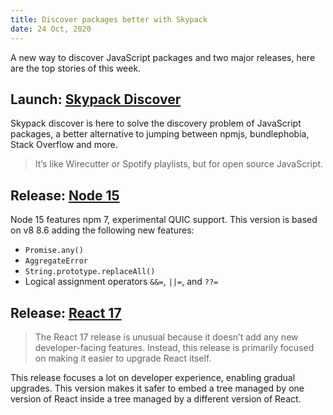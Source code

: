 ```yaml
---
title: Discover packages better with Skypack
date: 24 Oct, 2020
---
```


A new way to discover JavaScript packages and two major releases, here are the top stories of this week.

## Launch: [Skypack Discover](https://www.skypack.dev/blog/2020/10/introducing-skypack-discover/)

Skypack discover is here to solve the discovery problem of JavaScript packages, a better alternative to jumping between npmjs, bundlephobia, Stack Overflow and more.

> It’s like Wirecutter or Spotify playlists, but for open source JavaScript.

## Release: [Node 15](https://nodejs.medium.com/node-js-v15-0-0-is-here-deb00750f278)

Node 15 features npm 7, experimental QUIC support. This version is based on v8 8.6 adding the following new features:

- `Promise.any()`
- `AggregateError`
- `String.prototype.replaceAll()`
- Logical assignment operators `&&=`, `||=`, and `??=`

## Release: [React 17](https://reactjs.org/blog/2020/10/20/react-v17.html)

> The React 17 release is unusual because it doesn’t add any new developer-facing features. Instead, this release is primarily focused on making it easier to upgrade React itself.

This release focuses a lot on developer experience, enabling gradual upgrades. This version makes it safer to embed a tree managed by one version of React inside a tree managed by a different version of React.
